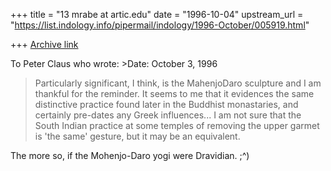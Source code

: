 +++
title = "13 mrabe at artic.edu"
date = "1996-10-04"
upstream_url = "https://list.indology.info/pipermail/indology/1996-October/005919.html"

+++
[Archive link](https://list.indology.info/pipermail/indology/1996-October/005919.html)

To Peter Claus who wrote: >Date: October 3, 1996

>Particularly significant, I think, is the MahenjoDaro
>sculpture and I am thankful for the reminder.  It seems
>to me that it evidences the same distinctive practice
>found later in the Buddhist monastaries, and certainly
>pre-dates any Greek influences...
 I am not
>sure that the South Indian practice at some temples of
>removing the upper garmet is 'the same' gesture, but it
>may be an equivalent.

The more so, if the Mohenjo-Daro yogi were Dravidian. ;^)






